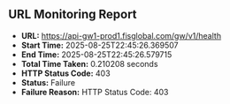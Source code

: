 ## URL Monitoring Report

- **URL:** https://api-gw1-prod1.fisglobal.com/gw/v1/health
- **Start Time:** 2025-08-25T22:45:26.369507
- **End Time:** 2025-08-25T22:45:26.579715
- **Total Time Taken:** 0.210208 seconds
- **HTTP Status Code:** 403
- **Status:** Failure
- **Failure Reason:** HTTP Status Code: 403
